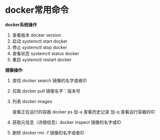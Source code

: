 # docker常用命令

**docker系统操作**

1. 查看版本 docker version
2. 启动 systemctl start docker
3. 停止 systemctl stop docker
4. 查看状态 systemctl status docker
5. 重启 systemctl restart docker

**镜像操作**

1. 查找 docker search 镜像的名字或者ID

2. 拉取 docker pull 镜像名字：版本号

3. 列表 docker images

   查看正在运行的容器 docker ps   加-a 查看历史记录 加-q 查看运行容器的ID

4. 获取元信息（详细信息）docker inspect 镜像的名字或ID

5. 删除 docker rmi -f  镜像的名字或者ID